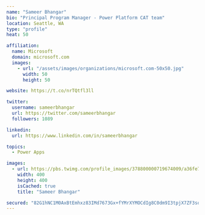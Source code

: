 ```yaml
---
name: "Sameer Bhangar"
bio: "Principal Program Manager - Power Platform CAT team"
location: Seattle, WA
type: "profile"
heat: 50

affiliation:
  name: Microsoft
  domain: microsoft.com
  images:
    - url: "/assets/images/organizations/microsoft.com-50x50.jpg"
      width: 50
      height: 50

website: https://t.co/nrTQtfl3ll

twitter:
  username: sameerbhangar
  url: https://twitter.com/sameerbhangar
  followers: 1089

linkedin:
  url: https://www.linkedin.com/in/sameerbhangar

topics:
  - Power Apps

images:
  - url: https://pbs.twimg.com/profile_images/378800000719674009/a36fe7ddfab1778b76e5793772e43798_400x400.jpeg
    width: 400
    height: 400
    isCached: true
    title: "Sameer Bhangar"

secured: "82G1hNC1M0AxBtEmhxz83IMd7673Gx+fYMrXYMOCdIg8C0dm9I3tpjX7ZF3soNRTWgBv9u3vRERDkYnie9aJfNWmsqWg88So2mq/y/gOBWvFWJI6NxquiiaSS66XRi7++LYBhhG7GTQ8XVye7hQj/GRklVJq81QHn/j5wlXa6H0HlkSftdyq5SPt6s8yaJDFYhs+7n8Zg/DEw66f8vWc/8BCQ841akZJx9DUTNgMz88YJIivIXJVZlJST/bS3l/9cPfUlOF27P/jhzYunDDhpQaqslr0bg1LCro6D7y3AxR+l6mGRX/HQ4AAoMVuuwDIVBZM6Alk+Fcr1/vAYm/6CeIBzlTD6DG4dlEQg1PbcOUzCOI3nGfj5qGous7lEoDRqdzWf7njJU9Nu7S179DAs/c6XZ1IIcQM8yz61/OwxZY=;P9wEyw+LzBvhbmGLRigl9g=="
---
```


